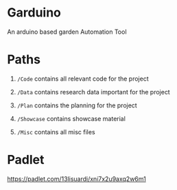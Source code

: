 # Garduino
An arduino based garden Automation Tool 

# Paths
1. `/Code` contains all relevant code for the project

1. `/Data` contains research data important for the project

1. `/Plan` contains the planning for the project

1. `/Showcase` contains showcase material

1. `/Misc` contains all misc files

# Padlet

https://padlet.com/13lisuardi/xni7x2u9axq2w6m1